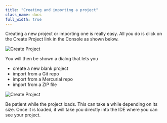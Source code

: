 ```yaml
---
title: "Creating and importing a project"
class_name: docs
full_width: true
---
```


Creating a new project or importing one is really easy. All you do is click on the Create Project link in the Console as shown below.

![Create Project](docs/console-create.png)

You will then be shown a dialog that lets you 

- create a new blank project
- import from a Git repo
- import from a Mercurial repo
- import from a ZIP file

![Create Project](docs/console-create-dlg.png)

Be patient while the project loads. This can take a while depending on its size. Once it is loaded, it will take you directly into the IDE where you can see your project.

